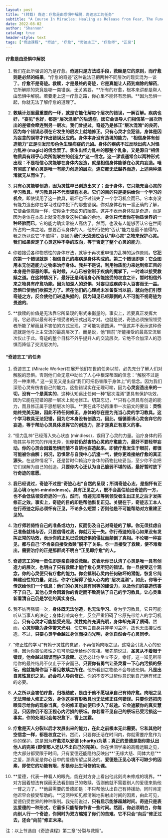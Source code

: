 ```yaml
---
layout: post
title: "(转载) 奇迹：疗愈是由恐惧中解脱，奇迹志工的任务"
subtitle: "A Course In Miracles: Healing as Release from Fear, The Function of the Miracle Worker"
date: 2022-08-02
author: "Shannon"
catalog: true
header-style: text
tags: ["奇迹课程", "奇迹", "疗愈", "奇迹志工", "疗愈师", "正见"]
---
```

#### 疗愈是由恐惧中解脱

1. 我们在此所强调的乃是疗愈。**奇迹只是方法或手段，救赎是它的原则，而疗愈则是必然的结果**。“疗愈的奇迹”这种说法已把两种不同层次的现实混为一谈了。**疗愈不是奇迹。救赎，才是最终的奇迹，它是真能让人药到病除的解药**。它所解除的究竟是哪一类错误，无关紧要。**所有的疗愈，根本来讲都是帮人由恐惧中解脱。若要走上这一疗愈之路，你心里不能怀有恐惧。**因为恐惧一起，你就无法了解疗愈的道理了。

2. **救赎计划里最重要的一环，就是它能化解每个层次的错误，一解百解。疾病也好，“妄见”也好，都是“层次混淆”的后遗症，因它会误导人们相信某一层次所出的差错会牵连到另一层次。我们曾提过，奇迹乃是修正“层次混淆”的良药，因为每个错误必须在它发生的层次上就地修正。只有心灵才会犯错，身体是因为妄念的误导才作出错误反应的。身体本身没有造境的能力，“相信身体有创造能力”正是引发形形色色生理病症的元凶。身体的疾病不过反映出病人对怪力乱神 (magic)的信念罢了。孳生出怪力乱神的那整个乱象，又是源自“相信物质具有超乎心灵所能掌控的创造力”这一信念。这一谬误通常会以两种形式出现：不是相信心灵能够在身体内妄造，就是相信身体能够在心灵内妄造。唯有彻底了解心灵是唯一有能力创造的层次，连它都无法越界而造，上述两种混淆就无从而生了。**

3. **只有心灵能够创造，因为灵性早已创造出来了；至于身体，它只能充当心灵的学习教具。学习教具并不代表课程本身。它们的目的只是提供给你一个学习的机会**。即使误用了这一教具，最坏也不过错失了一个学习机会而已。它本身没有能力造出你在学习过程中犯下的那些错误。你对身体若有一番正确的了解，它便会像救赎一样，使你免于双面刃的贻害。这并不表示身体就是奇迹，而是因为身体在本质上就没有承受这种扭曲的余地。**身体只代表你在物质世界的一种经验而已**。它的能力确实常被人高估了。然而，也没有人能够否认它在世间所占的一席之地。想要否认身体的人，他所行使的“否认”能力是最不值得的。我之所以说它“不值得”，是因为**我们无须透过否认“非心灵”之物来保护心灵。我们如果否定了心灵这种不幸的取向，等于否定了整个心灵的能力**。

4. 你若接受各种物质性的身体疗法，就等于再次重申怪力乱神的运作原则。**它犯的第一个错误就是：相信自己的疾病是身体构成的。第二个错误即是：它企图用本无创造能力之物来治疗身体。**我并不是说，利用物质能力来达到修正目的本身是件邪恶的事。有时候，人心已被钳制于疾病的魔掌下，一时难以接受救赎之道。在这种情况下，最好还是利用身心所能接受的权宜之计，暂时相信外来之物具有疗愈功能。因为**加深人的恐惧，对妄见或疾病中人百害而无一益。恐惧已使他们欲振乏力了。若在他们的心理尚未准备妥当以前，就向他们引荐奇迹之方，反会使他们进退失据的。因为知见已经颠倒的人不可能不视奇迹为畏途的**。

5. **救赎的价值是无法靠它所呈现的形式来衡量的。事实上，若要真正发挥大用，它必须以最有利于领受者的形式出现才对。也就是说，奇迹必须按照领受者所能了解而且不害怕的方式呈现，才可能功德圆满。**但这并不表示这种奇迹就是他与上主交流的最高层次了。而是说，他“目前”所能接受的最高交流层次仅止于此。奇迹的整个目标不外乎提升人的交流层次，它绝不会加深人的恐惧而降低了交流层次的。

#### “奇迹志工”的任务

1. 奇迹志工 (Miracle Worker)在展开他们在世的任务以前，必先充分了解人们对解脱的恐惧。否则他们会无意中助长了人心中根深蒂固的信念：“解脱不过是另一种束缚。” 这一妄见又是出自“我们可把伤害限于身体上”的信念。因为我们深恐心灵有伤害自己的能力。这些错误实在无理可喻，因为**心灵妄造出来的一切，没有一个是真实的**。这种认知远比任何一种“层次混淆”更具有保护功效，因为它能在犯错的那一层次上就地修正。切莫忘记，**只有心灵具有创造的能力，而且修正属于思想层次的事。**我在此不妨再重申一次前文的要旨：**灵性始终完美无缺，因此不待任何修正。身体的存在是为充当心灵的学习教具。这个学习教具无法犯错，因为它本身没有创造力。因此，循循善诱心灵舍弃它的妄造，等于帮助心灵具体发挥它的创造力，那才是真正有意义的事。**

2. “怪力乱神“已经落入失心状态 (mindless)，误用了心灵的力量。治疗身体的药物其实与符咒的作用无异，但**你若仍然害怕心灵的疗愈能力，最好不要轻举妄动。你的心灵会因着恐惧而情不自禁地妄造起来。即使疗愈发生于眼前，都很可能被你曲解；何况，恐惧常与自我中心沆瀣一气，使你更难接纳疗愈的真正源头**。在这种情况下，还是暂时仰赖治疗身体的药物比较妥当，至少你不会把它们误解为自己的创造。**只要你内心还认为自己脆弱不堪的话，最好暂时放下行奇迹的意愿**。

3. **我已经说过，奇迹不过是“奇迹心志”自然的呈现；所谓奇迹心志，是指怀有正见心境 (right-mindedness)。具有正见之人，既不会高估给出奇迹的一方，也不会低估领受奇迹的一方。然而，奇迹无须等到领受者生出正见之后才发挥修正之效。事实上，奇迹的目的即是帮他恢复正见。关键在于，奇迹志工本人在行奇迹之际必须怀有正见，不论多么短暂；否则他是不可能帮助对方重建正见的。**

4. **治疗师若倚恃自己的准备或功力，反而伤及自己对奇迹的了解。你无须挂虑自己准备就绪与否，只要信得过我，你就万无一失。你行奇迹的用心如果没有发挥正常的功效，表示你的正见已受到恐惧的侵扰而颠倒了真相。不论哪一种妄见，都与自己“不肯亲自接受救赎”脱不了关系。你一旦接受了救赎，便不难看出，需要治疗的正是那群尚不明白“正见即疗愈”的人。**

5. **奇迹志工的唯一责任即是亲自接受救赎。这表示你已认清了心灵是唯一具有创造力的层次，也明白了只有救赎才能疗愈心灵所犯的错误。你一旦接受这个观念，你的心灵便只有疗愈的能力。你会抵制心灵内任何破坏的潜能，恢复它纯粹建设性的力量，如此，你才化解得了他人心内的“层次混淆”。如此，你等于传送给他们一个信息：他们的心灵也具有同等的建设力，以及他们的妄造伤害不了自己。其他心灵会因着你的肯定而不致高估了自己的学习教具，让心灵重新看清自己仍是学徒的真实身份。**

6. 我不妨再强调一次，**身体既无法创造，也无法学习**。身为学习教具，它只可能听从当事人的决定；身体若喧宾夺主，反会严重阻碍了它原先带给人的学习机会。**只有心灵才可能接受光照。灵性始终充满光明，身体却充满了质碍**。然而，**心灵却能为身体带来光明**，使它明白自身并非学习主体，故也无法接受改造。不过，**只要心灵学会越过身体而投向光明，身体自然会与心灵同步。**

7. “修正性的学习”有赖于灵性的觉醒，不再信赖肉眼之见。这常会引发人心的恐惧，因为你害怕灵性之见可能显示给你的真相。我先前说过，**圣灵从不着眼于错误，他会越过错误而护卫救赎**。这势必让你坐立不安，幸好，这一知见所带给你的最终结局不仅止于不安而已。**只要你有勇气让圣灵看一下心内污损的祭坛，他就能帮你当下看见救赎之所在**。他所看到之物绝不会导致恐惧。**凡是出自灵性意识之见，必会将人导向修正**。你的不安不过帮你意识到自己确有修正的必要。

8. **人之所以会害怕疗愈，归根结底，是由于他不愿坦承自己有待疗愈。肉眼之见无法带给人修正之效，身体这类有形教具也无法修正任何错误。只要你还把肉眼显示给你的现象当真，你的修正意向便已步入了歧途。它会遮蔽你的真实慧见，只因你仍不忍正视心内污损的祭坛。你若看不见自己的祭坛已受污损这一事实，你的处境只会每况愈下，雪上加霜。**

9. **疗愈是天人分裂以后才发展出来的能力，在此之前根本无此需要。它和其他时空信念一样，都是权宜之计**。然而，只要你还活在时间内，你就需要疗愈作为你的保护。这是因为**疗愈须以爱德 (charity)为基；真正的爱德是指你能认出他人的完美 (即使那人还认不出自己的完美)**。你在世间学来的高瞻远瞩之见，绝大部分都受限于时间。只有爱德还能隐约反映出**“无缘大慈、同体大悲”**之爱，那真爱是你心目中的爱德所望尘莫及的。**爱德是正见心境不可缺少的因素，即使它的功能有限，却是你此生可修的功课。**

10. **爱德，代表一种看人的眼光，能在对方身上看出他此刻尚未修成的境界。**对方因着想法有误而无法看到自己的救赎，否则他就不需要别人的爱德来助他一臂之力了。**他最需要的爱德即是：不只帮他认出自己有待援助，同时肯定他迟早会接受帮助的。**这两种知见都清晰地影射出时间的因素，由此可见，爱德仍受世界的种种限制。我先前说过，**只有启示能够超越时间。奇迹只是表达爱德的一种形式，它最多只能帮你节省一些时间。然而，你必须明白，你每向别人行一个奇迹，你同时为双方缩短了你们的苦难。它不只会“向后”修正过去，还会“向前”修正未来。**

注：以上节选自《奇迹课程》第二章“分裂与救赎”。

